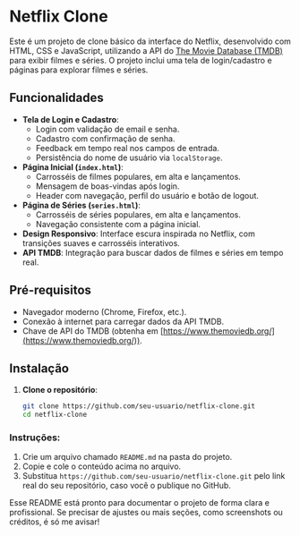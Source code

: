 # Netflix Clone

Este é um projeto de clone básico da interface do Netflix, desenvolvido com HTML, CSS e JavaScript, utilizando a API do [The Movie Database (TMDB)](https://www.themoviedb.org/) para exibir filmes e séries. O projeto inclui uma tela de login/cadastro e páginas para explorar filmes e séries.

## Funcionalidades

- **Tela de Login e Cadastro**:
  - Login com validação de email e senha.
  - Cadastro com confirmação de senha.
  - Feedback em tempo real nos campos de entrada.
  - Persistência do nome de usuário via `localStorage`.
- **Página Inicial (`index.html`)**:
  - Carrosséis de filmes populares, em alta e lançamentos.
  - Mensagem de boas-vindas após login.
  - Header com navegação, perfil do usuário e botão de logout.
- **Página de Séries (`series.html`)**:
  - Carrosséis de séries populares, em alta e lançamentos.
  - Navegação consistente com a página inicial.
- **Design Responsivo**: Interface escura inspirada no Netflix, com transições suaves e carrosséis interativos.
- **API TMDB**: Integração para buscar dados de filmes e séries em tempo real.

## Pré-requisitos

- Navegador moderno (Chrome, Firefox, etc.).
- Conexão à internet para carregar dados da API TMDB.
- Chave de API do TMDB (obtenha em [https://www.themoviedb.org/](https://www.themoviedb.org/)).

## Instalação

1. **Clone o repositório**:
   ```bash
   git clone https://github.com/seu-usuario/netflix-clone.git
   cd netflix-clone


### Instruções:
1. Crie um arquivo chamado `README.md` na pasta do projeto.
2. Copie e cole o conteúdo acima no arquivo.
3. Substitua `https://github.com/seu-usuario/netflix-clone.git` pelo link real do seu repositório, caso você o publique no GitHub.

Esse README está pronto para documentar o projeto de forma clara e profissional. Se precisar de ajustes ou mais seções, como screenshots ou créditos, é só me avisar!
